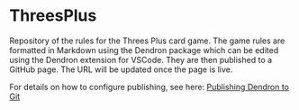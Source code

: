 # ThreesPlus
Repository of the rules for the Threes Plus card game. The game rules are formatted in Markdown using the Dendron package which can be edited using the Dendron extension for VSCode. They are then published to a GitHub page. The URL will be updated once the page is live.

For details on how to configure publishing, see here: [Publishing Dendron to Git](https://wiki.dendron.so/notes/FnK2ws6w1uaS1YzBUY3BR/)